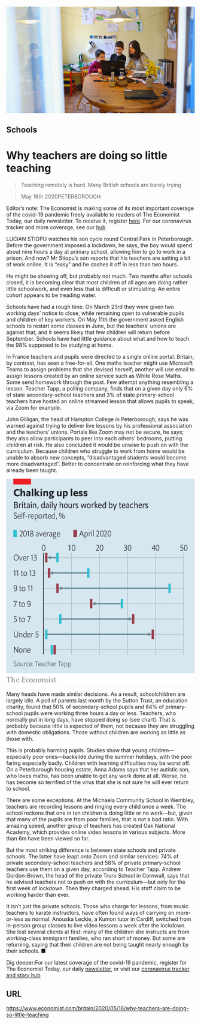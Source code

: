 ![](./images/20200516_BRP005_0.jpg)

## Schools

# Why teachers are doing so little teaching

> Teaching remotely is hard. Many British schools are barely trying

> May 16th 2020PETERBOROUGH

Editor’s note: The Economist is making some of its most important coverage of the covid-19 pandemic freely available to readers of The Economist Today, our daily newsletter. To receive it, register [here](https://www.economist.com//newslettersignup). For our coronavirus tracker and more coverage, see our [hub](https://www.economist.com//coronavirus)

LUCIAN STIOPU watches his son cycle round Central Park in Peterborough. Before the government imposed a lockdown, he says, the boy would spend about nine hours a day at primary school, allowing him to go to work in a prison. And now? Mr Stiopu’s son reports that his teachers are setting a bit of work online. It is “easy” and he dashes it off in less than two hours.

He might be showing off, but probably not much. Two months after schools closed, it is becoming clear that most children of all ages are doing rather little schoolwork, and even less that is difficult or stimulating. An entire cohort appears to be treading water.

Schools have had a rough time. On March 23rd they were given two working days’ notice to close, while remaining open to vulnerable pupils and children of key workers. On May 11th the government asked English schools to restart some classes in June, but the teachers’ unions are against that, and it seems likely that few children will return before September. Schools have had little guidance about what and how to teach the 98% supposed to be studying at home.

In France teachers and pupils were directed to a single online portal. Britain, by contrast, has seen a free-for-all. One maths teacher might use Microsoft Teams to assign problems that she devised herself; another will use email to assign lessons created by an online service such as White Rose Maths. Some send homework through the post. Few attempt anything resembling a lesson. Teacher Tapp, a polling company, finds that on a given day only 6% of state secondary-school teachers and 3% of state primary-school teachers have hosted an online streamed lesson that allows pupils to speak, via Zoom for example.

John Gilligan, the head of Hampton College in Peterborough, says he was warned against trying to deliver live lessons by his professional association and the teachers’ unions. Portals like Zoom may not be secure, he says; they also allow participants to peer into each others’ bedrooms, putting children at risk. He also concluded it would be unwise to push on with the curriculum. Because children who struggle to work from home would be unable to absorb new concepts, “disadvantaged students would become more disadvantaged”. Better to concentrate on reinforcing what they have already been taught.



![](./images/20200516_BRC584.png)

Many heads have made similar decisions. As a result, schoolchildren are largely idle. A poll of parents last month by the Sutton Trust, an education charity, found that 50% of secondary-school pupils and 64% of primary-school pupils were working three hours a day or less. Teachers, who normally put in long days, have stopped doing so (see chart). That is probably because little is expected of them, not because they are struggling with domestic obligations. Those without children are working as little as those with.

This is probably harming pupils. Studies show that young children—especially poor ones—backslide during the summer holidays, with the poor faring especially badly. Children with learning difficulties may be worst off. On a Peterborough housing estate, Anna Adams says that her autistic son, who loves maths, has been unable to get any work done at all. Worse, he has become so terrified of the virus that she is not sure he will ever return to school.

There are some exceptions. At the Michaela Community School in Wembley, teachers are recording lessons and ringing every child once a week. The school reckons that one in ten children is doing little or no work—but, given that many of the pupils are from poor families, that is not a bad ratio. With amazing speed, another group of teachers has created Oak National Academy, which provides online video lessons in various subjects. More than 6m have been viewed so far.

But the most striking difference is between state schools and private schools. The latter have leapt onto Zoom and similar services: 74% of private secondary-school teachers and 58% of private primary-school teachers use them on a given day, according to Teacher Tapp. Andrew Gordon-Brown, the head of the private Truro School in Cornwall, says that he advised teachers not to push on with the curriculum—but only for the first week of lockdown. Then they charged ahead. His staff claim to be working harder than ever.

It isn’t just the private schools. Those who charge for lessons, from music teachers to karate instructors, have often found ways of carrying on more-or-less as normal. Anouska Leckie, a Kumon tutor in Cardiff, switched from in-person group classes to live video lessons a week after the lockdown. She lost several clients at first: many of the children she instructs are from working-class immigrant families, who ran short of money. But some are returning, saying that their children are not being taught nearly enough by their schools. ■

Dig deeper:For our latest coverage of the covid-19 pandemic, register for The Economist Today, our daily [newsletter](https://www.economist.com//newslettersignup), or visit our [coronavirus tracker and story hub](https://www.economist.com//coronavirus)

## URL

https://www.economist.com/britain/2020/05/16/why-teachers-are-doing-so-little-teaching
